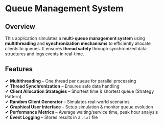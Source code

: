 # Queue Management System  

## Overview  
This application simulates a **multi-queue management system** using **multithreading** and **synchronization mechanisms** to efficiently allocate clients to queues. It ensures **thread safety** through synchronized data structures and logs events in real-time.  

## Features  
✔ **Multithreading** – One thread per queue for parallel processing  
✔ **Thread Synchronization** – Ensures safe data handling  
✔ **Client Allocation Strategies** – Shortest time & shortest queue (Strategy Pattern)  
✔ **Random Client Generator** – Simulates real-world scenarios  
✔ **Graphical User Interface** – Setup simulation & monitor queue evolution  
✔ **Performance Metrics** – Average waiting/service time, peak hour analysis  
✔ **Event Logging** – Stores results in a `.txt` file  
